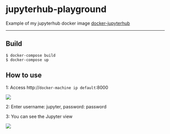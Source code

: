 # jupyterhub-playground

Example of my jupyterhub docker image [docker-jupyterhub](https://github.com/hideyuki/docker-jupyterhub)

---

## Build

```
$ docker-compose build
$ docker-compose up
```

## How to use

1: Access http://`docker-machine ip default`:8000

![](https://dl.dropboxusercontent.com/u/180053/github/jupyterhub-playground/log-in.png)

2: Enter username: jupyter, password: password

3: You can see the Jupyter view

![](https://dl.dropboxusercontent.com/u/180053/github/jupyterhub-playground/logged-in.png)

